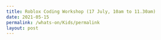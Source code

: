 ```yaml
---
title: Roblox Coding Workshop (17 July, 10am to 11.30am)
date: 2021-05-15
permalink: /whats-on/Kids/permalink
layout: post
---
```


